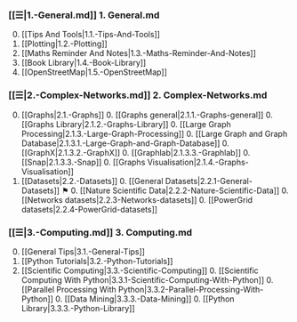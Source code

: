 
### [[☰|1.-General.md]] 1. General.md
0. [[Tips And Tools|1.1.-Tips-And-Tools]]
0. [[Plotting|1.2.-Plotting]]
0. [[Maths Reminder And Notes|1.3.-Maths-Reminder-And-Notes]]
0. [[Book Library|1.4.-Book-Library]]
0. [[OpenStreetMap|1.5.-OpenStreetMap]]

### [[☰|2.-Complex-Networks.md]] 2. Complex-Networks.md
0. [[Graphs|2.1.-Graphs]]
    0. [[Graphs general|2.1.1.-Graphs-general]]
    0. [[Graphs Library|2.1.2.-Graphs-Library]]
    0. [[Large Graph Processing|2.1.3.-Large-Graph-Processing]]
        0. [[Large Graph and Graph Database|2.1.3.1.-Large-Graph-and-Graph-Database]]
        0. [[GraphX|2.1.3.2.-GraphX]]
        0. [[Graphlab|2.1.3.3.-Graphlab]]
        0. [[Snap|2.1.3.3.-Snap]]
    0. [[Graphs Visualisation|2.1.4.-Graphs-Visualisation]]
0. [[Datasets|2.2.-Datasets]]
    0. [[General Datasets|2.2.1-General-Datasets]] ⚑
    0. [[Nature Scientific Data|2.2.2-Nature-Scientific-Data]]
    0. [[Networks datasets|2.2.3-Networks-datasets]]
    0. [[PowerGrid datasets|2.2.4-PowerGrid-datasets]]

### [[☰|3.-Computing.md]] 3. Computing.md
0. [[General Tips|3.1.-General-Tips]]
0. [[Python Tutorials|3.2.-Python-Tutorials]]
0. [[Scientific Computing|3.3.-Scientific-Computing]]
    0. [[Scientific Computing With Python|3.3.1-Scientific-Computing-With-Python]]
    0. [[Parallel Processing With Python|3.3.2-Parallel-Processing-With-Python]]
    0. [[Data Mining|3.3.3.-Data-Mining]]
    0. [[Python Library|3.3.3.-Python-Library]]
